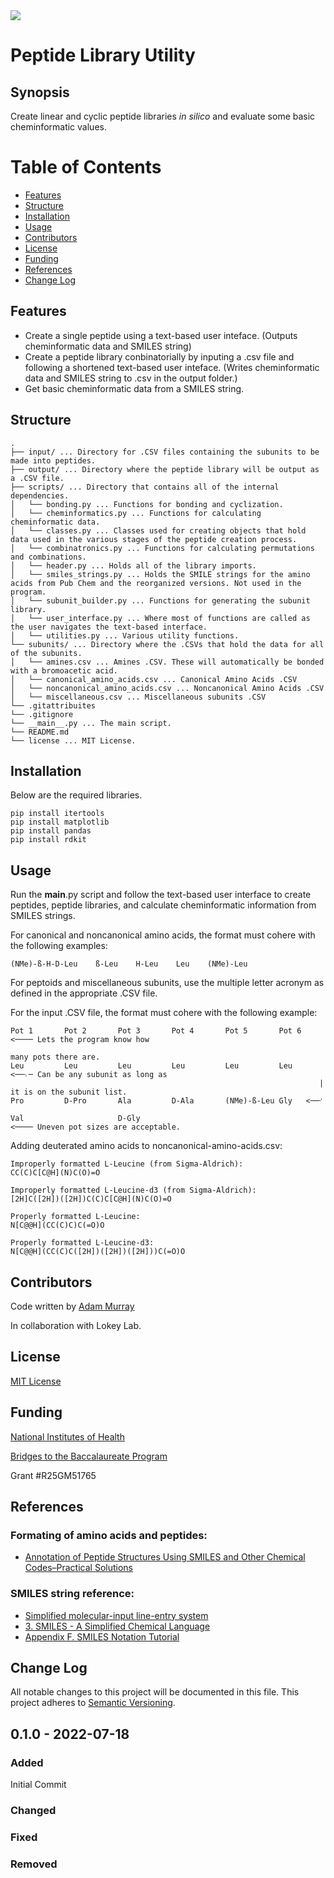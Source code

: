 <img align="center" src="https://cpb-us-e1.wpmucdn.com/sites.ucsc.edu/dist/6/1264/files/2022/07/cropped-LOKEYLABLOGO-1.png">
  
# Peptide Library Utility
## Synopsis
Create linear and cyclic peptide libraries *in silico* and evaluate some basic cheminformatic values.

# Table of Contents
- [Features](https://github.com/LokeyLab/Peptide-Library-Utility/blob/main/README.md#features)
- [Structure](https://github.com/LokeyLab/Peptide-Library-Utility/blob/main/README.md#structure)
- [Installation](https://github.com/LokeyLab/Peptide-Library-Utility/blob/main/README.md#installation)
- [Usage](https://github.com/LokeyLab/Peptide-Library-Utility/blob/main/README.md#usage)
- [Contributors](https://github.com/LokeyLab/Peptide-Library-Utility/blob/main/README.md#contributors)
- [License](https://github.com/LokeyLab/Peptide-Library-Utility/blob/main/README.md#license)
- [Funding](https://github.com/LokeyLab/Peptide-Library-Utility/blob/main/README.md#funding)
- [References](https://github.com/LokeyLab/Peptide-Library-Utility/blob/main/README.md#references)
- [Change Log](https://github.com/LokeyLab/Peptide-Library-Utility/blob/main/README.md#change-log)

## Features
- Create a single peptide using a text-based user inteface. (Outputs cheminformatic data and SMILES string)
- Create a peptide library conbinatorially by inputing a .csv file and following a shortened text-based user inteface. (Writes cheminformatic data and SMILES string to .csv in the output folder.)
- Get basic cheminformatic data from a SMILES string.

## Structure
```
.
├── input/ ... Directory for .CSV files containing the subunits to be made into peptides.
├── output/ ... Directory where the peptide library will be output as a .CSV file.
├── scripts/ ... Directory that contains all of the internal dependencies.
│   └── bonding.py ... Functions for bonding and cyclization.
│   └── cheminformatics.py ... Functions for calculating cheminformatic data.
│   └── classes.py ... Classes used for creating objects that hold data used in the various stages of the peptide creation process.
│   └── combinatronics.py ... Functions for calculating permutations and combinations.
│   └── header.py ... Holds all of the library imports.
│   └── smiles_strings.py ... Holds the SMILE strings for the amino acids from Pub Chem and the reorganized versions. Not used in the program.
│   └── subunit_builder.py ... Functions for generating the subunit library.
│   └── user_interface.py ... Where most of functions are called as the user navigates the text-based interface.
│   └── utilities.py ... Various utility functions.
└── subunits/ ... Directory where the .CSVs that hold the data for all of the subunits.
│   └── amines.csv ... Amines .CSV. These will automatically be bonded with a bromoacetic acid.
│   └── canonical_amino_acids.csv ... Canonical Amino Acids .CSV
│   └── noncanonical_amino_acids.csv ... Noncanonical Amino Acids .CSV
│   └── miscellaneous.csv ... Miscellaneous subunits .CSV
└── .gitattribuites
└── .gitignore
└── __main__.py ... The main script.
└── README.md
└── license ... MIT License.
```

## Installation
Below are the required libraries.
```
pip install itertools
pip install matplotlib
pip install pandas
pip install rdkit
```

## Usage
Run the __main__.py script and follow the text-based user interface to create peptides, peptide libraries, and calculate cheminformatic information from SMILES strings.

For canonical and noncanonical amino acids, the format must cohere with the following examples:

```
(NMe)-ß-H-D-Leu    ß-Leu    H-Leu    Leu    (NMe)-Leu
```

For peptoids and miscellaneous subunits, use the multiple letter acronym as defined in the appropriate .CSV file.

For the input .CSV file, the format must cohere with the following example:

```
Pot 1       Pot 2       Pot 3       Pot 4       Pot 5       Pot 6 <──── Lets the program know how 
                                                                          many pots there are.
Leu         Leu         Leu         Leu         Leu         Leu   <──⌍─ Can be any subunit as long as
                                                                     |    it is on the subunit list.
Pro         D-Pro       Ala         D-Ala       (NMe)-ß-Leu Gly   <──⌏ 

Val                     D-Gly                                     <──── Uneven pot sizes are acceptable.
```

Adding deuterated amino acids to noncanonical-amino-acids.csv:
```
Improperly formatted L-Leucine (from Sigma-Aldrich):
CC(C)C[C@H](N)C(O)=O

Improperly formatted L-Leucine-d3 (from Sigma-Aldrich):
[2H]C([2H])([2H])C(C)C[C@H](N)C(O)=O

Properly formatted L-Leucine: 
N[C@@H](CC(C)C)C(=O)O

Properly formatted L-Leucine-d3: 
N[C@@H](CC(C)C([2H])([2H])([2H]))C(=O)O
```

## Contributors
Code written by [Adam Murray](https://github.com/Adiaslow)

In collaboration with Lokey Lab.

## License
[MIT License](https://github.com/LokeyLab/Peptide-Library-Utility/blob/main/license)

## Funding
[National Institutes of Health](https://www.nih.gov/)

[Bridges to the Baccalaureate Program](https://access.ucsc.edu/)

Grant #R25GM51765

## References
### Formating of amino acids and peptides:
- [Annotation of Peptide Structures Using SMILES and Other Chemical Codes–Practical Solutions](https://www.ncbi.nlm.nih.gov/pmc/articles/PMC6149970/)

### SMILES string reference:
- [Simplified molecular-input line-entry system](https://en.wikipedia.org/wiki/Simplified_molecular-input_line-entry_system)
- [3. SMILES - A Simplified Chemical Language](https://www.daylight.com/dayhtml/doc/theory/theory.smiles.html)
- [Appendix F. SMILES Notation Tutorial](https://www.epa.gov/sites/default/files/2015-05/documents/appendf.pdf)

## Change Log
All notable changes to this project will be documented in this file. This project adheres to [Semantic Versioning](https://semver.org/).

## 0.1.0 - 2022-07-18
### Added
Initial Commit

### Changed

### Fixed

### Removed
